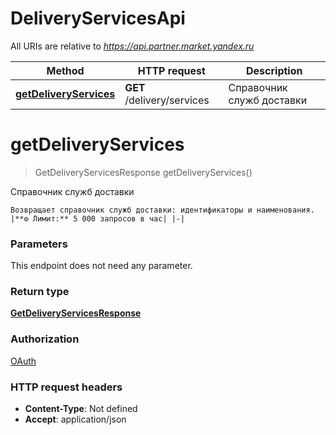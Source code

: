 # DeliveryServicesApi

All URIs are relative to *https://api.partner.market.yandex.ru*

| Method | HTTP request | Description |
|------------- | ------------- | -------------|
| [**getDeliveryServices**](DeliveryServicesApi.md#getDeliveryServices) | **GET** /delivery/services | Справочник служб доставки |


<a name="getDeliveryServices"></a>
# **getDeliveryServices**
> GetDeliveryServicesResponse getDeliveryServices()

Справочник служб доставки

    Возвращает справочник служб доставки: идентификаторы и наименования. |**⚙️ Лимит:** 5 000 запросов в час| |-| 

### Parameters
This endpoint does not need any parameter.

### Return type

[**GetDeliveryServicesResponse**](../Models/GetDeliveryServicesResponse.md)

### Authorization

[OAuth](../README.md#OAuth)

### HTTP request headers

- **Content-Type**: Not defined
- **Accept**: application/json

